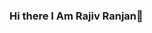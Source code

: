 ### Hi there I Am Rajiv Ranjan👋

<!--
**rajivranjanmars/rajivranjanmars** is a ✨ _special_ ✨ repository because its `README.md` (this file) appears on your GitHub profile.

Here are some ideas to get you started:

- 🔭 I’m currently working on ...problrm solving & web
- 🌱 I’m currently learning ...  c++ and javascript
- 👯 I’m looking to collaborate on ... web development
- 🤔 I’m looking for help with ... web projects and competitive programing
- 💬 Ask me about ... Anything, either I recall or I learn
- 📫 How to reach me: ...[Linkedin]{https://www.linkedin.com/in/rajivranjanmars/}
- 😄 Pronouns: ...He/Him
- ⚡ Fun fact: ... I have a habit of exploring everything which messes with my time 
-->
